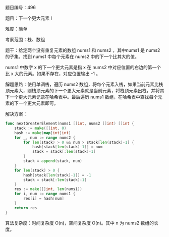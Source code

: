 题目编号：496

题目：下一个更大元素 I

难度：简单

考察范围：栈、数组

题干：给定两个没有重复元素的数组 nums1 和 nums2 ，其中nums1 是 nums2 的子集。找到 nums1 中每个元素在 nums2 中的下一个比其大的值。

nums1 中数字 x 的下一个更大元素是指 x 在 nums2 中对应位置的右边的第一个比 x 大的元素。如果不存在，对应位置输出 -1 。

解题思路：使用单调栈，遍历 nums2 数组，将每个元素入栈，如果当前元素比栈顶元素大，则栈顶元素的下一个更大元素就是当前元素，将栈顶元素出栈，并将其下一个更大元素记录在哈希表中。最后遍历 nums1 数组，在哈希表中查找每个元素的下一个更大元素即可。

解决方案：

```go
func nextGreaterElement(nums1 []int, nums2 []int) []int {
    stack := make([]int, 0)
    hash := make(map[int]int)
    for _, num := range nums2 {
        for len(stack) > 0 && num > stack[len(stack)-1] {
            hash[stack[len(stack)-1]] = num
            stack = stack[:len(stack)-1]
        }
        stack = append(stack, num)
    }
    for len(stack) > 0 {
        hash[stack[len(stack)-1]] = -1
        stack = stack[:len(stack)-1]
    }
    res := make([]int, len(nums1))
    for i, num := range nums1 {
        res[i] = hash[num]
    }
    return res
}
```

算法复杂度：时间复杂度 O(n)，空间复杂度 O(n)。其中 n 为 nums2 数组的长度。